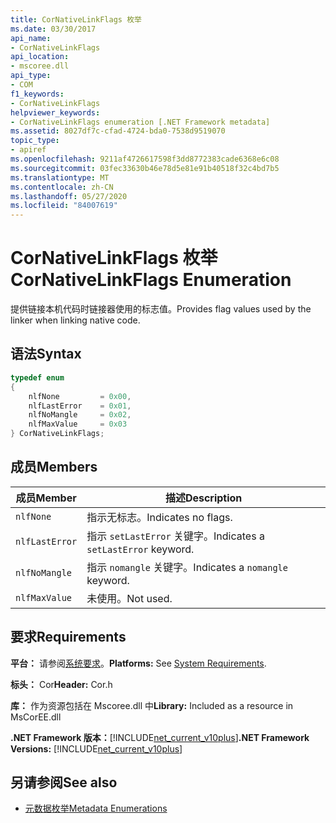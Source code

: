 ```yaml
---
title: CorNativeLinkFlags 枚举
ms.date: 03/30/2017
api_name:
- CorNativeLinkFlags
api_location:
- mscoree.dll
api_type:
- COM
f1_keywords:
- CorNativeLinkFlags
helpviewer_keywords:
- CorNativeLinkFlags enumeration [.NET Framework metadata]
ms.assetid: 8027df7c-cfad-4724-bda0-7538d9519070
topic_type:
- apiref
ms.openlocfilehash: 9211af4726617598f3dd8772383cade6368e6c08
ms.sourcegitcommit: 03fec33630b46e78d5e81e91b40518f32c4bd7b5
ms.translationtype: MT
ms.contentlocale: zh-CN
ms.lasthandoff: 05/27/2020
ms.locfileid: "84007619"
---
```

# <a name="cornativelinkflags-enumeration"></a><span data-ttu-id="c17bb-102">CorNativeLinkFlags 枚举</span><span class="sxs-lookup"><span data-stu-id="c17bb-102">CorNativeLinkFlags Enumeration</span></span>
<span data-ttu-id="c17bb-103">提供链接本机代码时链接器使用的标志值。</span><span class="sxs-lookup"><span data-stu-id="c17bb-103">Provides flag values used by the linker when linking native code.</span></span>  
  
## <a name="syntax"></a><span data-ttu-id="c17bb-104">语法</span><span class="sxs-lookup"><span data-stu-id="c17bb-104">Syntax</span></span>  
  
```cpp  
typedef enum  
{  
    nlfNone         = 0x00,  
    nlfLastError    = 0x01,  
    nlfNoMangle     = 0x02,  
    nlfMaxValue     = 0x03  
} CorNativeLinkFlags;  
```  
  
## <a name="members"></a><span data-ttu-id="c17bb-105">成员</span><span class="sxs-lookup"><span data-stu-id="c17bb-105">Members</span></span>  
  
|<span data-ttu-id="c17bb-106">成员</span><span class="sxs-lookup"><span data-stu-id="c17bb-106">Member</span></span>|<span data-ttu-id="c17bb-107">描述</span><span class="sxs-lookup"><span data-stu-id="c17bb-107">Description</span></span>|  
|------------|-----------------|  
|`nlfNone`|<span data-ttu-id="c17bb-108">指示无标志。</span><span class="sxs-lookup"><span data-stu-id="c17bb-108">Indicates no flags.</span></span>|  
|`nlfLastError`|<span data-ttu-id="c17bb-109">指示 `setLastError` 关键字。</span><span class="sxs-lookup"><span data-stu-id="c17bb-109">Indicates a `setLastError` keyword.</span></span>|  
|`nlfNoMangle`|<span data-ttu-id="c17bb-110">指示 `nomangle` 关键字。</span><span class="sxs-lookup"><span data-stu-id="c17bb-110">Indicates a `nomangle` keyword.</span></span>|  
|`nlfMaxValue`|<span data-ttu-id="c17bb-111">未使用。</span><span class="sxs-lookup"><span data-stu-id="c17bb-111">Not used.</span></span>|  
  
## <a name="requirements"></a><span data-ttu-id="c17bb-112">要求</span><span class="sxs-lookup"><span data-stu-id="c17bb-112">Requirements</span></span>  
 <span data-ttu-id="c17bb-113">**平台：** 请参阅[系统要求](../../get-started/system-requirements.md)。</span><span class="sxs-lookup"><span data-stu-id="c17bb-113">**Platforms:** See [System Requirements](../../get-started/system-requirements.md).</span></span>  
  
 <span data-ttu-id="c17bb-114">**标头：** Cor</span><span class="sxs-lookup"><span data-stu-id="c17bb-114">**Header:** Cor.h</span></span>  
  
 <span data-ttu-id="c17bb-115">**库：** 作为资源包括在 Mscoree.dll 中</span><span class="sxs-lookup"><span data-stu-id="c17bb-115">**Library:** Included as a resource in MsCorEE.dll</span></span>  
  
 <span data-ttu-id="c17bb-116">**.NET Framework 版本：**[!INCLUDE[net_current_v10plus](../../../../includes/net-current-v10plus-md.md)]</span><span class="sxs-lookup"><span data-stu-id="c17bb-116">**.NET Framework Versions:** [!INCLUDE[net_current_v10plus](../../../../includes/net-current-v10plus-md.md)]</span></span>  
  
## <a name="see-also"></a><span data-ttu-id="c17bb-117">另请参阅</span><span class="sxs-lookup"><span data-stu-id="c17bb-117">See also</span></span>

- [<span data-ttu-id="c17bb-118">元数据枚举</span><span class="sxs-lookup"><span data-stu-id="c17bb-118">Metadata Enumerations</span></span>](metadata-enumerations.md)
